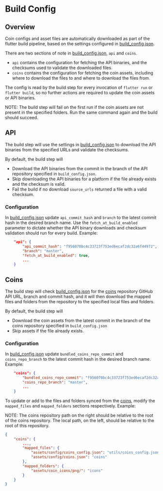 # Build Config

## Overview

Coin configs and asset files are automatically downloaded as part of the flutter build pipeline, based on the settings configured in [build_config.json](/app_build/build_config.json).

There are two sections of note in [build_config.json](/app_build/build_config.json), `api` and `coins`.

- `api` contains the configuration for fetching the API binaries, and the checksums used to validate the downloaded files.
- `coins` contains the configuration for fetching the coin assets, including where to download the files to and where to download the files from.

The config is read by the build step for every invocation of `flutter run` or `flutter build`, so no further actions are required to update the coin assets or API binaries.

NOTE: The build step will fail on the first run if the coin assets are not present in the specified folders. Run the same command again and the build should succeed.

## API

The build step will use the settings in [build_config.json](/app_build/build_config.json) to download the API binaries from the specified URLs and validate the checksums.

By default, the build step will

- Download the API binaries from the commit in the branch of the API repository specified in `build_config.json`.
- Skip downloading the API binaries for a platform if the file already exists and the checksum is valid.
- Fail the build if no download `source_urls` returned a file with a valid checksum.

### Configuration

In [build_config.json](/app_build/build_config.json) update `api_commit_hash` and `branch` to the latest commit hash in the desired branch name. Use the `fetch_at_build_enabled` parameter to dictate whether the API binary downloads and checksum validation should run for every build. Example:

```json
    "api": {
        "api_commit_hash": "f956070bc4c33723f753ed6ecaf2dc32a6f44972",
        "branch": "master",
        "fetch_at_build_enabled": true,
        ...
    }
```

## Coins

The build step will check [build_config.json](/app_build/build_config.json) for the [coins](https://github.com/KomodoPlatform/coins) repository GitHub API URL, branch and commit hash, and it will then download the mapped files and folders from the repository to the specified local files and folders.

By default, the build step will

- Download the coin assets from the latest commit in the branch of the coins repository specified in `build_config.json`
- Skip assets if the file already exists.

### Configuration

In [build_config.json](/app_build/build_config.json) update `bundled_coins_repo_commit` and `coins_repo_branch` to the latest commit hash in the desired branch name. Example:

```json
    "coins": {
        "bundled_coins_repo_commit": "f956070bc4c33723f753ed6ecaf2dc32a6f44972",
        "coins_repo_branch": "master",
        ...
    }
```

To update or add to the files and folders synced from the [coins](https://github.com/KomodoPlatform/coins), modify the `mapped_files` and `mapped_folders` sections respectively. Example:

NOTE: The coins repository path on the right should be relative to the root of the coins repository. The local path, on the left, should be relative to the root of this repository.

```json
{
    "coins": {
        ...,
        "mapped_files": {
            "assets/config/coins_config.json": "utils/coins_config.json",
            "assets/config/coins.json": "coins"
        },
        "mapped_folders": {
            "assets/coin_icons/png/": "icons"
        }
    }
}
```
